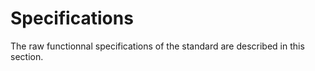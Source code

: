 # Specifications

The raw functionnal specifications of the standard are described in this section.
